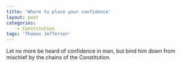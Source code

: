 ```yaml
---
title: 'Where to place your confidence'
layout: post
categories:
    - Constitution
tags: 'Thomas Jefferson'
---
```


Let no more be heard of confidence in man, but bind him down from mischief by the chains of the Constitution.
